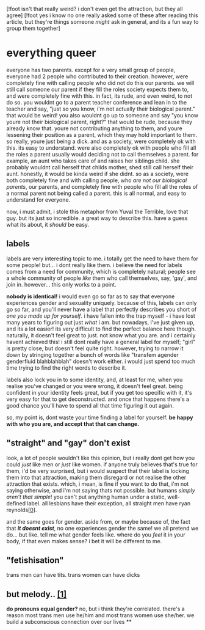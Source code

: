 [!foot isn't that really weird? i don't even get the attraction, but they all agree]
[!foot yes i know no one really asked some of these after reading this article, but they're things someone _might_ ask in general, and its a fun way to group them together]
# everything queer  
everyone has two parents. except for a very small group of people, everyone had 2 people who contributed to their creation. however, were completely fine with calling people who did not do this our parents. we will still call someone our parent if they fill the roles society expects them to, and were completely fine with this. in fact, its rude, and even weird, to not do so. you wouldnt go to a parent teacher conference and lean in to the teacher and say, "just so you know, i'm not actually their biological parent." that would be weird! you also wouldnt go up to someone and say "you know youre not their biological parent, right?" that would be rude, because they already know that. youre not contributing anything to them, and youre lessening their position as a parent, which they may hold important to them. so really, youre just being a dick. and as a society, were completely ok with this. its easy to understand. were also completely ok with people who fill all the roles a parent usually would deciding not to call themselves a parent. for example, an aunt who takes care of and raises her siblings child. she probably wouldnt call herself that childs mother, shed still call herself their aunt. honestly, it would be kinda weird if she didnt. so as a society, were both completely fine and with calling people, who _are not our biological parents_, our parents, and completely fine with people who fill all the roles of a normal parent not being called a parent. this is all normal, and easy to understand for everyone.    

now, i must admit, i stole this metaphor from Yuval the Terrible, love that guy. but its just so incredible. a great way to describe this. have a guess what its about, it _should_ be easy.  

## labels
labels are very interesting topic to me. i totally get the need to have them for some people! but... i dont really like them. i believe the need for labels comes from a need for community, which is completely natural; people see a whole community of people _like_ them who call themselves, say, 'gay', and join in. however... this only works to a point.  

**nobody is identical!** i would even go so far as to say that everyone experiences gender and sexuality uniquely. because of this, labels can only go so far, and you'll never have a label that perfectly describes you short of _one you made up for yourself_. i have fallen into the trap myself - i have lost many years to figuring out just _what_ i am. but nowadays, i've just given up, and its a lot easier! its very difficult to find the perfect balance here though. naturally, it doesn't feel great to just. not know what you are. and i certainly havent achieved this! i still dont really have a general label for myself; "girl" is pretty close, but doesn't feel quite right. however, trying to narrow it down by stringing together a bunch of words like "transfem agender genderfluid blahblahblah" doesn't work either. i would just spend too much time trying to find the right words to describe it.  

labels also lock you in to some identity, and, at least for me, when you realise you've changed or you were wrong, it doesn't feel great. being confident in your identity feels great, but if you get too specific with it, it's very easy for that to get deconstructed. and once that happens there's a good chance you'll have to spend all that time figuring it out again.  

so, my point is, dont waste your time finding a label for yourself. **be happy with who you are, and accept that that can change.**  

## "straight" and "gay" don't exist
look, a lot of people wouldn't like this opinion, but i really dont get how you could _just_ like men or _just_ like women. if anyone truly believes that's true for them, i'd be very surprised, but i would suspect that their label is locking them into that attraction, making them disregard or not realise the other attraction that exists. which, i mean, is fine if you want to do that, i'm not saying otherwise, and i'm not saying thats not possible. but humans _simply aren't that simple_! you can't put anything human under a static, well-defined label. all lesbians have their exception, all straight men have ryan reynolds[\[0\]]("#footnote0").

and the same goes for gender. aside from, or maybe because of, the fact that ***it doesnt exist***, no one experiences gender the same! we all pretend we do... but like. tell me what gender feels like. where do you _feel_ it in your body, if that even makes sense? i bet it will be different to me.

## "fetishisation"
trans men can have tits. trans women can have dicks

## but melody.. [\[1\]]("#footnote1")
**do pronouns equal gender?** no, but i think they're correlated. there's a reason most trans men use he/him and most trans women use she/her. we build a subconscious connection over our lives
**
